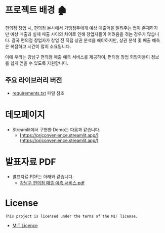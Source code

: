 # 프로젝트 배경 🏚️
편의점 창업 시, 편의점 본사에서 가맹점주에게 예상 매출액을 알려주는 법이 존재하지만 예상 매출과 실제 매출 사이의 차이로 인해 창업자들이 어려움을 겪는 경우가 많습니다. 결국 편의점 창업자가 창업 전 직접 상권 분석을 해야하지만, 상권 분석 및 매출 예측은 복잡하고 시간이 많이 소요됩니다.

이에 우리는 강남구 편의점 매출 예측 서비스를 제공하여, 편의점 창업 희망자들이 정보를 쉽게 얻을 수 있도록 지원합니다.

## 주요 라이브러리 버전
  + [requirements.txt](requirements.txt) 파일 참조

# 데모페이지
- Streamlit에서 구현한 Demo는 다음과 같습니다.
  + [https://prjconvenience.streamlit.app/](https://prjconvenience.streamlit.app/)

# 발표자료 PDF
- 발표자료 PDF는 아래와 같습니다.
  + [강남구 편의점 매출 예측 서비스.pdf](Portfolio.pdf)

# License
`This project is licensed under the terms of the MIT license.`
- [MIT Licence](LICENSE) 
